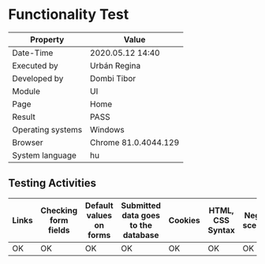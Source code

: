 ﻿# Functionality Test

| Property | Value |
| -- | -- |
| Date-Time | 2020.05.12 14:40 |
| Executed by | Urbán Regina|
|Developed by |Dombi Tibor|
| Module | UI |
| Page |  Home |
| Result |   PASS |
| Operating systems | Windows |
| Browser | Chrome 81.0.4044.129  |
| System language | hu |

## Testing Activities

| Links | Checking form fields | Default values on forms| Submitted data goes to the database | Cookies | HTML, CSS Syntax | Negative scenarios
|--| --|--|--|--|--| --|
|OK | OK| OK| OK| OK| OK| OK| 

